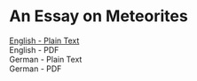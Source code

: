 # An Essay on Meteorites

[English - Plain Text](full-text-english.md)  
English - PDF  
German - Plain Text  
German - PDF  
